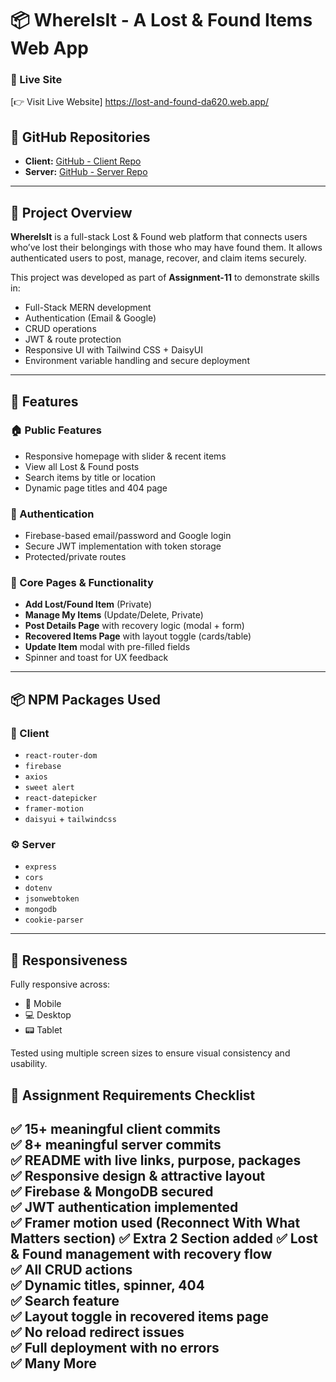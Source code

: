 # 📦 WhereIsIt - A Lost & Found Items Web App

 
### 🔗 Live Site

[👉 Visit Live Website]  https://lost-and-found-da620.web.app/ 

## 📁 GitHub Repositories
- **Client:** [GitHub - Client Repo](https://github.com/Programming-Hero-Web-Course4/b11a11-client-side-mahin67580)
- **Server:** [GitHub - Server Repo](https://github.com/Programming-Hero-Web-Course4/b11a11-server-side-mahin67580)

---

## 🎯 Project Overview
**WhereIsIt** is a full-stack Lost & Found web platform that connects users who’ve lost their belongings with those who may have found them. It allows authenticated users to post, manage, recover, and claim items securely.

This project was developed as part of **Assignment-11** to demonstrate skills in:
- Full-Stack MERN development
- Authentication (Email & Google)
- CRUD operations
- JWT & route protection
- Responsive UI with Tailwind CSS + DaisyUI
- Environment variable handling and secure deployment

---

## 🚀 Features

### 🏠 Public Features
- Responsive homepage with slider & recent items
- View all Lost & Found posts
- Search items by title or location
- Dynamic page titles and 404 page

### 🔐 Authentication
- Firebase-based email/password and Google login
- Secure JWT implementation with token storage
- Protected/private routes

### 🧾 Core Pages & Functionality
- **Add Lost/Found Item** (Private)
- **Manage My Items** (Update/Delete, Private)
- **Post Details Page** with recovery logic (modal + form)
- **Recovered Items Page** with layout toggle (cards/table)
- **Update Item** modal with pre-filled fields
- Spinner and toast for UX feedback

---

## 📦 NPM Packages Used

### 📍 Client
- `react-router-dom`
- `firebase`
- `axios`
- `sweet alert`
- `react-datepicker`
- `framer-motion`
- `daisyui` + `tailwindcss`

### ⚙️ Server
- `express`
- `cors`
- `dotenv`
- `jsonwebtoken`
- `mongodb`
- `cookie-parser`

---

## 📱 Responsiveness
Fully responsive across:
- 📱 Mobile
- 💻 Desktop
- 📟 Tablet

Tested using multiple screen sizes to ensure visual consistency and usability.

## 📝 Assignment Requirements Checklist

✅ 15+ meaningful client commits  
✅ 8+ meaningful server commits  
✅ README with live links, purpose, packages  
✅ Responsive design & attractive layout  
✅ Firebase & MongoDB secured  
✅ JWT authentication implemented  
✅ Framer motion used  (Reconnect With What Matters section)
✅ Extra 2 Section added
✅ Lost & Found management with recovery flow  
✅ All CRUD actions   
✅ Dynamic titles, spinner, 404  
✅ Search feature  
✅ Layout toggle in recovered items page  
✅ No reload redirect issues  
✅ Full deployment with no errors  
✅ Many More
---

 
 
